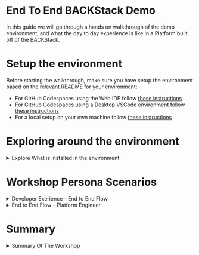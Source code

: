 # End To End BACKStack Demo

In this guide we will go through a hands on walkthrough of the demo environment, and what the day to day experience is like in a Platform built off of the BACKStack.

# Setup the environment
Before starting the walkthrough, make sure you have setup the environment based on the relevant README for your environment:
* For GitHub Codespaces using the Web IDE follow [these instructions](.devcontainer/WEB_BASED_CODESPACE.md)
* For GitHub Codespaces using a Desktop VSCode environment follow [these instructions](.devcontainer/DESKTOP_BASED_CODESPACE.md)
* For a local setup on your own machine follow [these instructions](./MANUAL_SETUP.md)
# Exploring around the environment
<details>
  <summary>Explore What is installed in the environment</summary>
Let's see what is currently deployed in our environment by running a few helm and kubectl commands:

# Explore What Is Installed
## Lets see what helm charts are installed
  
```bash
helm ls -A
```

As we can see we have a few Helm charts deployed in the environment:
1. Crossplane
2. Backstage
3. Kyverno

## Lets see what else we have installed
We also have some Applications installed via YAML manifests and not through helm:
  
1. ArgoCD
```bash
kubectl get all -n argocd
```
  
2. Cert Manager
```bash
kubectl get all -n cert-manager
```
  
3. Ingress NGINX
```bash
kubectl get all -n ingress-nginx
```

4. Metrics Server
```bash
kubectl get all -n kube-system  -l k8s-app=metrics-server
```

## Component Configurations Applied
We also have preconfigured in the environment some configurations for the environment. Let's explore what we have deployed for each of the components of the BACKStack.
  
  
<details>
  <summary>Backstage</summary>
  
For Backstage, all of the configurations have been applied within the Backstage container image used in this lab with the needed plugins installed, as well as there configuration, which is applied as a secret via the Helm Chart installed during the setup phase.
  
<details>
  <summary>Included Plugins</summary>
Let's go over a quick overview of these plugins and see what they provide and how we installed then.

### Kubernetes Ingestor 
Automatically create catalog entities from Kubernetes resources, with support for custom GVKs, Crossplane claims, and KRO resources. It also create GitOps friendly Software Templates for Crossplane Claims/Composites, CRDs, and KRO Instances.  

[Plugin Docs](../component-docs/backstage/plugin-docs/kubernetes-ingestor/overview.md)

### Crossplane Resources
The Crossplane plugins for Backstage provide a comprehensive solution for managing and visualizing Crossplane resources within your Backstage instance. These plugins enable teams to effectively monitor and control their cloud resources provisioned through Crossplane, with support for both Crossplane v1.x and v2.x APIs.  

[Plugin Docs](../component-docs/backstage/plugin-docs/crossplane/overview.md)

### Kyverno Policy Reports
The Kyverno plugins for Backstage provide comprehensive integration with Kyverno policy reports, enabling teams to monitor and manage their Kubernetes policy compliance directly within the Backstage interface.

[Plugin Docs](../component-docs/backstage/plugin-docs/kyverno/overview.md)

### TeraSky Scaffolder Utils Backend Plugin
The Scaffolder Backend Module TeraSky Utils plugin provides a collection of useful scaffolder actions for managing Kubernetes resources and Backstage entities. These actions enhance the template creation and management capabilities of Backstage.  

[Plugin Docs](../component-docs/backstage/plugin-docs/scaffolder-actions/overview.md)

### Entity Scaffolder Content Frontend Plugin
The Entity Scaffolder Content plugin for Backstage enables you to embed scaffolder templates directly within entity pages. This powerful feature allows you to contextualize templates based on the entity they're being accessed from, making template discovery and usage more intuitive.  

[Plugin Docs](../component-docs/backstage/plugin-docs/entity-scaffolder/overview.md)

### GitOps Manifest Updater Frontend Plugin
The GitOps Manifest Updater plugin provides a powerful form component for updating Kubernetes manifests in Git repositories. It dynamically generates forms based on OpenAPI schemas from Custom Resource Definitions (CRDs), making it easy to update manifest specifications while maintaining GitOps best practices.  

[Plugin Docs](../component-docs/backstage/plugin-docs/gitops-manifest-updater/overview.md)

### MCP Actions Backend Plugin
This plugin exposes Backstage actions as MCP (Model Context Protocol) tools, allowing AI clients to discover and invoke registered actions in your Backstage backend.  

[Plugin Docs](../component-docs/backstage/plugin-docs/mcp-actions/overview.md)

### Auth Frontend Plugin
This plugin is a new plugin in the main Backstage repo which is meant to work together with the MCP Actions backend plugin to enable dynamic client registration which allows for using the OIDC flow in your Backstage based MCP server.  

[Plugin Docs](../component-docs/backstage/plugin-docs/auth/overview.md)

### Scaffolder Regex Module Backend Plugin
This plugin provides Backstage template actions for RegExp. this allows you to do relavent parsing in software templates by performing regex based string replacements.  

[Plugin Docs](../component-docs/backstage/plugin-docs/regex-module/overview.md)

### GitHub Auth Backend Plugin
This module provides an GitHub auth provider implementation for @backstage/plugin-auth-backend.

[Plugin Docs](../component-docs/backstage/plugin-docs/github-auth/overview.md)
</details>
  
<details>
  <summary>Backstage Configuration</summary>
Let's take a look at the Configuration of the Backstage app in this environment:

### Configuration Structure

The application configuration is organized into several key sections, each controlling different aspects of the Backstage instance:

#### App Configuration

```yaml
app:
  title: Backstack Kubecon 2025 NA Demo
  baseUrl: http://localhost:3000
  packages: all
```

The app section defines the basic application settings:
- **title**: Display name for the Backstage instance
- **baseUrl**: The frontend application URL
- **packages**: Set to `all` to enable all packages by default from `packages/app/package.json`

##### Extension Configuration

The configuration customizes the UI by:
- Disabling default nav items (search, user-settings, catalog, scaffolder) as they're manually rendered in `packages/app/src/modules/nav/Sidebar.tsx`
- Disabling default entity cards (has-subcomponents, depends-on-components, depends-on-resources)
- Configuring the catalog index page to be the root path (`/`) instead of the default `/catalog`

##### Organization

```yaml
organization:
  name: Backstack
```

Defines the organization name that appears throughout the interface.

#### Backend Configuration

The backend section is the most comprehensive part of the configuration:

##### Authentication

```yaml
backend:
  auth:
    externalAccess:
      - type: static
        options:
          token: k9lPknGFOGEiHSVuxo1PxKZ+8EfKXBkz
          subject: mcp-clients
```

Configures static token authentication for external access, particularly for MCP clients. The token allows authorized clients to interact with the backend APIs without going through the standard OAuth flow.

##### Actions Registry

```yaml
backend:
  actions:
    pluginSources:
      - 'catalog'
      - 'crossplane'
      - 'kyverno'
```

Registers action sources from specific plugins, enabling those plugins to provide scaffolder actions and MCP tools.

##### Network Configuration

```yaml
backend:
  baseUrl: http://localhost:7007
  listen:
    port: 7007
  cors:
    origin: http://localhost:3000
    methods: [GET, HEAD, PATCH, POST, PUT, DELETE]
    credentials: true
```

Configures the backend server networking:
- **baseUrl**: Backend API endpoint
- **listen.port**: Port the backend listens on
- **cors**: Cross-Origin Resource Sharing settings for frontend-backend communication

##### Database

```yaml
backend:
  database:
    client: better-sqlite3
    connection: ':memory:'
```

Uses an in-memory SQLite database for development purposes. For production deployments, this should be replaced with a persistent database like PostgreSQL.

##### Security

```yaml
backend:
  csp:
    connect-src: ["'self'", 'http:', 'https:']
```

Content Security Policy configuration to control allowed connection sources.

##### Reading Configuration

```yaml
backend:
  reading:
    allow:
      - host: raw.githubusercontent.com
```

Configures which external hosts can be accessed when reading remote content, particularly for catalog entity definitions.

#### Integrations

```yaml
integrations:
  github:
    - host: github.com
      token: ${GITHUB_TOKEN}
```

Configures GitHub integration using an environment variable for the access token. This enables:
- Reading catalog entities from GitHub repositories
- Publishing scaffolder outputs to GitHub
- GitHub authentication

#### TechDocs

```yaml
techdocs:
  builder: 'local'
  generator:
    runIn: 'docker'
  publisher:
    type: 'local'
```

Configures the TechDocs feature for documentation generation:
- **builder**: Uses local building (alternative: external)
- **generator.runIn**: Runs the documentation generator in Docker containers
- **publisher.type**: Publishes documentation locally (alternatives: googleGcs, awsS3)

#### Authentication Providers

```yaml
auth:
  experimentalDynamicClientRegistration:
    enabled: true
  providers:
    guest: {}
    github:
      development:
        clientId: ${GITHUB_CLIENT_ID}
        clientSecret: ${GITHUB_CLIENT_SECRET}
        signIn:
          resolvers:
            - resolver: usernameMatchingUserEntityName
```

Configures authentication providers:
- **experimentalDynamicClientRegistration**: Enables OAuth2 dynamic client registration for MCP clients
- **guest**: Allows guest access without authentication
- **github**: GitHub OAuth authentication with username-based user entity resolution

#### Software Catalog

```yaml
catalog:
  import:
    entityFilename: catalog-info.yaml
    pullRequestBranchName: backstage-integration
  rules:
    - allow: [Component, System, API, Resource, Location]
```

The catalog configuration defines:
- **import**: Settings for importing entities via the Backstage web UI
- **rules**: Allowed entity kinds in the catalog

##### Catalog Locations

The configuration includes several catalog entity sources:
- **Local file entities**: `../../examples/entities.yaml` and `../../examples/org.yaml`
- **Local templates**: `../../examples/template/template.yaml`
- **Remote templates**: GitHub-hosted Terraform module template
- **Remote components**: GitHub-hosted component with AI rules

#### Permissions

```yaml
permission:
  enabled: false
```

Permissions system is currently disabled, allowing unrestricted access to all resources.

#### Kubernetes Ingestor

```yaml
kubernetesIngestor:
  mappings:
    namespaceModel: 'default'
    nameModel: 'name'
    titleModel: 'name'
    systemModel: 'namespace'
    referencesNamespaceModel: 'default'
```

The Kubernetes Ingestor plugin configuration controls how Kubernetes resources are ingested as catalog entities:

##### Component Ingestion

```yaml
kubernetesIngestor:
  components:
    enabled: true
    taskRunner:
      frequency: 10
      timeout: 600
    excludedNamespaces:
      - kube-public
      - kube-system
    customWorkloadTypes: []
    disableDefaultWorkloadTypes: true
    onlyIngestAnnotatedResources: false
```

Settings for ingesting Kubernetes workloads as components:
- **enabled**: Turns on component ingestion
- **taskRunner**: Runs ingestion every 10 seconds with a 10-minute timeout
- **excludedNamespaces**: System namespaces to skip
- **onlyIngestAnnotatedResources**: When false, ingests all resources (not just annotated ones)

##### Crossplane Integration

```yaml
kubernetesIngestor:
  crossplane:
    claims:
      ingestAllClaims: true
    xrds:
      convertDefaultValuesToPlaceholders: true
      enabled: true
      publishPhase:
        allowRepoSelection: false
        allowedTargets: ['github.com']
        target: github
        git:
          repoUrl: github.com?owner=${GITHUB_OWNER}&repo=${GITHUB_REPO}
          targetBranch: main
      taskRunner:
        frequency: 10
        timeout: 600
      ingestAllXRDs: true
```

Crossplane-specific ingestion settings:
- **claims.ingestAllClaims**: Automatically ingests all Crossplane claims
- **xrds**: Configuration for Crossplane XRD (Composite Resource Definition) ingestion and template generation
- **publishPhase**: Settings for publishing generated templates to GitHub

#### Crossplane Plugin

```yaml
crossplane:
  enablePermissions: false
```

Disables the Crossplane permission framework, allowing unrestricted access to Crossplane resources.

#### Kyverno Plugin

```yaml
kyverno:
  enablePermissions: false
```

Disables the Kyverno permission framework, allowing unrestricted access to policy reports.

#### Kubernetes Plugin

```yaml
kubernetes:
  frontend:
    podDelete:
      enabled: true
  serviceLocatorMethod:
    type: 'singleTenant'
  clusterLocatorMethods:
    - type: 'config'
      clusters:
        - name: demo-cluster
          authProvider: 'serviceAccount'
          skipTLSVerify: true
          url: ${KUBERNETES_URL}
          serviceAccountToken: ${KUBERNETES_SERVICE_ACCOUNT_TOKEN}
```

Configures Kubernetes integration:
- **frontend.podDelete**: Enables pod deletion from the UI
- **serviceLocatorMethod**: Uses single-tenant mode (all components use the same cluster)
- **clusterLocatorMethods**: Defines cluster connection using service account authentication

### Environment Variables

The configuration references several environment variables that must be set:

- `GITHUB_TOKEN`: GitHub personal access token for API access
- `GITHUB_CLIENT_ID`: OAuth app client ID for GitHub authentication
- `GITHUB_CLIENT_SECRET`: OAuth app client secret for GitHub authentication
- `GITHUB_OWNER`: GitHub organization/user for Crossplane template publishing
- `GITHUB_REPO`: GitHub repository for Crossplane template publishing
- `KUBERNETES_URL`: Kubernetes cluster API server URL
- `KUBERNETES_SERVICE_ACCOUNT_TOKEN`: Service account token for Kubernetes access

### Best Practices

1. **Never commit secrets**: Use environment variables for all sensitive data
2. **Use persistent database**: Replace in-memory database with PostgreSQL for production
3. **Enable permissions**: Once deployed, enable the permissions system for security
4. **Configure TLS**: Update URLs to use HTTPS in production
5. **Restrict CORS**: Limit CORS origins to specific domains in production
6. **Review proxy endpoints**: Ensure proxy endpoints are necessary and secure
7. **Rotate tokens**: Regularly rotate all authentication tokens
8. **Enable monitoring**: Add observability configuration for production deployments
</details>
</details>
  
<details>
  <summary>ArgoCD</summary>
In the demo app we have setup ArgoCD with an ApplicationSet which is used to sync resources to the Kubernetes Cluster from our Git Repo.

### ApplicationSet Configuration

The demo environment uses a Git file-based ApplicationSet generator to automatically create ArgoCD Applications based on the repository structure:

```yaml
apiVersion: argoproj.io/v1alpha1
kind: ApplicationSet
metadata:
  name: demo-cluster-files
  namespace: argocd
spec:
  goTemplate: true
  goTemplateOptions: ["missingkey=error"]
  generators:
    - git:
        repoURL: https://github.com/${GITHUB_OWNER}/${GITHUB_REPO}.git
        revision: main
        files:
          - path: demo-cluster/*/*/*.yaml
```

#### How it Works

The ApplicationSet uses a **Git file generator** with the following pattern: `demo-cluster/*/*/*.yaml`

This means it will discover any YAML file following the structure:
- `demo-cluster/<namespace>/<kind>/<filename>.yaml`

For example:
- `demo-cluster/default/App/my-app.yaml` → Creates an ArgoCD Application named `default-app-my-app`
- `demo-cluster/production/WebApp/frontend.yaml` → Creates an ArgoCD Application named `production-webapp-frontend`

#### Application Template

Each discovered file generates an ArgoCD Application with:

**Naming Convention:**
```
<namespace>-<kind>-<filename>
```
All converted to lowercase.

**Sync Policy:**
- **Automated**: Applications sync automatically when changes are detected
- **Prune**: Resources removed from Git are deleted from the cluster
- **SelfHeal**: Manual changes to resources are reverted to match Git
- **CreateNamespace**: Namespaces are created automatically if they don't exist

**Destination:**
- **Server**: `https://kubernetes.default.svc` (the local cluster)
- **Namespace**: Extracted from the directory structure (index.path.segments[1])

#### Benefits

1. **GitOps Native**: All resources in the `demo-cluster/` directory are automatically synced
2. **Self-Service**: Developers can create new applications by simply adding files to the repository
3. **Organized Structure**: Clear directory structure based on namespace and resource kind
4. **Automated Sync**: Changes to Git are automatically applied to the cluster
5. **Self-Healing**: Manual changes are automatically reverted to maintain Git as source of truth

#### Usage Example

To deploy a new Crossplane Claim through ArgoCD:

1. Create the directory structure: `demo-cluster/default/WebApp/`
2. Add your claim YAML: `demo-cluster/default/WebApp/my-webapp.yaml`
3. Commit and push to the `main` branch
4. ArgoCD automatically creates an Application named `default-webapp-my-webapp`
5. The WebApp claim is synced to the `default` namespace

You can view all auto-generated Applications with:

```bash
kubectl get applications -n argocd
```

And monitor their sync status with:

```bash
kubectl get applications -n argocd -o wide
```
</details>
<details>
  <summary>Crossplane</summary>

In the demo environment, Crossplane is configured as the platform abstraction layer that allows developers to provision infrastructure and application resources using Kubernetes-style APIs. The configuration includes functions, providers, XRDs (Composite Resource Definitions), and compositions.

### Crossplane Components

The Crossplane setup is organized into several directories:

#### 1. Functions (`01-functions/`)

Crossplane Functions enable pipeline-style composition with advanced templating capabilities:

**Go Templating Function:**
```yaml
apiVersion: pkg.crossplane.io/v1
kind: Function
metadata:
  name: crossplane-contrib-function-go-templating
spec:
  package: xpkg.crossplane.io/crossplane-contrib/function-go-templating:v0.11.0
```
Enables Go template-based resource generation in compositions.

**KCL Function:**
```yaml
apiVersion: pkg.crossplane.io/v1
kind: Function
metadata:
  name: crossplane-contrib-function-kcl
spec:
  package: xpkg.crossplane.io/crossplane-contrib/function-kcl:v0.11.5
```
Enables KCL (kcl-lang.io) for complex logic in compositions.

**Additional Functions:**
- **Patch & Transform Function**: For standard patching and transformation operations
- **Pythonic Function**: For Python-based composition logic

#### 2. Providers (`02-providers/`)

**Provider Kubernetes:**
```yaml
apiVersion: pkg.crossplane.io/v1
kind: Provider
metadata:
  name: crossplane-contrib-provider-kubernetes
spec:
  package: xpkg.crossplane.io/crossplane-contrib/provider-kubernetes:v1.0.0
  runtimeConfigRef:
    apiVersion: pkg.crossplane.io/v1beta1
    kind: DeploymentRuntimeConfig
    name: provider-kubernetes
```

This provider allows Crossplane to create and manage native Kubernetes resources, enabling:
- Creation of Deployments, Services, ConfigMaps, Secrets, etc.
- Full lifecycle management of Kubernetes resources
- Cross-namespace and cross-cluster resource provisioning

#### 3. Provider Configs (`03-provider-configs/`)

Provider configurations define how providers authenticate and connect to target systems. In this demo, the provider-kubernetes is configured to manage resources in the local cluster.

#### 4. XRDs - Composite Resource Definitions (`04-xrds/`)

The demo includes three platform APIs defined as XRDs:

**App (Namespaced):**
```yaml
apiVersion: apiextensions.crossplane.io/v2
kind: CompositeResourceDefinition
metadata:
  name: apps.example.crossplane.io
spec:
  scope: Namespaced
  group: example.crossplane.io
  names:
    kind: App
    plural: apps
```

A simple application abstraction that:
- Takes a container `image` as input
- Creates a Kubernetes Deployment and Service
- Exposes `replicas` and `address` in status

**ClusterApp (Cluster-Scoped):**
```yaml
apiVersion: apiextensions.crossplane.io/v2
kind: CompositeResourceDefinition
metadata:
  name: clusterapps.example.clustered.crossplane.io
spec:
  scope: Cluster
  group: example.clustered.crossplane.io
  names:
    kind: ClusterApp
    plural: clusterapps
```

Similar to App but cluster-scoped, allowing:
- Cross-namespace deployments
- Specification of target `namespace`
- Central management of applications

**WebApp (Namespaced):**
```yaml
apiVersion: apiextensions.crossplane.io/v2
kind: CompositeResourceDefinition
metadata:
  name: webapps.example.crossplane.io
spec:
  scope: Namespaced
  group: example.crossplane.io
  names:
    kind: WebApp
    plural: webapps
```

A more advanced abstraction for web applications that includes:
- **Scaling configuration**: autoscaling with min/max replicas
- **FQDN**: domain name for the application
- **Port**: exposed port for the service
- **Image**: container image to deploy

This creates a complete web application stack including:
- Deployment with HPA (Horizontal Pod Autoscaler)
- Service
- Ingress with the specified FQDN

#### 5. Compositions (`05-compositions/`)

Compositions define how to implement the XRDs using managed resources. Each XRD has one or more compositions that translate the high-level API into concrete Kubernetes resources using the provider-kubernetes.

For example, a WebApp composition might create:
- A Kubernetes Deployment
- A Kubernetes Service  
- A Kubernetes Ingress
- A HorizontalPodAutoscaler (if scaling is enabled)

#### 6. Examples (`06-examples/`)

Sample claims demonstrating how developers use the platform APIs:

**Basic App Example:**
```yaml
apiVersion: example.crossplane.io/v1
kind: App
metadata:
  namespace: default
  name: my-app
  annotations:
    terasky.backstage.io/links: |
      [
        {
          "url": "https://docs.upbound.io/",
          "title": "Upbound Docs",
          "icon": "dashboard"
        }
      ]
spec:
  image: nginx
```

**WebApp Example:**
```yaml
apiVersion: example.crossplane.io/v1
kind: WebApp
metadata:
  namespace: default
  name: my-web-app
spec:
  image: nginx
  scaling:
    enabled: true
    minReplicas: 2
    maxReplicas: 4
  fqdn: webapp.example.com
  port: 80
```

### Integration with Backstage

The Crossplane resources integrate with Backstage through:

1. **Automatic Ingestion**: The Kubernetes Ingestor plugin discovers Crossplane Claims and XRDs
2. **Template Generation**: XRDs are automatically converted to Backstage Software Templates
3. **Resource Visualization**: The Crossplane plugin displays claim status and managed resources
4. **Self-Service**: Developers can provision infrastructure through Backstage's UI

### Viewing Crossplane Resources

Check installed providers:
```bash
kubectl get providers
```

View XRDs:
```bash
kubectl get xrds
```

List all claims:
```bash
kubectl get apps,clusterapps,webapps -A
```

View composition revisions:
```bash
kubectl get compositionrevisions
```
</details>
<details>
  <summary>Kyverno</summary>

Kyverno is configured in the demo environment to enforce policies on platform resources. The policies are designed to work with the Crossplane XRDs and validate that resources meet organizational standards.

### Deployed Policies

#### 1. Require Autoscaling for WebApps

**Policy Name:** `require-autoscaling`  
**File:** `kyverno/require-autoscaling-webapps.yaml`

```yaml
apiVersion: kyverno.io/v1
kind: ClusterPolicy
metadata:
  annotations:
    policies.kyverno.io/category: Resources
    policies.kyverno.io/severity: high
  name: require-autoscaling
spec:
  admission: true
  background: true
  validationFailureAction: Audit
  rules:
  - match:
      any:
      - resources:
          kinds:
          - WebApp
    name: validate-autoscaling-enabled
    validate:
      pattern:
        spec:
          scaling:
            enabled: true
      message: autoscaling enablement is required in this environment for webapps
```

**Purpose:**
- Ensures all WebApp claims have autoscaling enabled
- Prevents deployment of non-scalable web applications
- Category: Resources | Severity: High

**Action:** Audit mode (reports violations but allows creation)

**Example Violation:**
```yaml
spec:
  scaling:
    enabled: false  # This would trigger a policy violation
```

#### 2. Unique Ingress Host

**Policy Name:** `unique-ingress-host`  
**File:** `kyverno/unique-ingress-host.yaml`

```yaml
apiVersion: kyverno.io/v1
kind: ClusterPolicy
metadata:
  name: unique-ingress-host
  annotations:
    policies.kyverno.io/category: Sample
    policies.kyverno.io/severity: medium
spec:
  validationFailureAction: Audit
  background: false
  rules:
  - name: check-single-host-create
    match:
      any:
      - resources:
          kinds:
          - WebApp
    context:
      - name: hosts
        apiCall:
          urlPath: "/apis/networking.k8s.io/v1/ingresses"
          jmesPath: "items[].spec.rules[].host"
    validate:
      message: "The Webapp FQDN must be unique."
      deny:
        conditions:
          all:
            - key: "{{ request.object.spec.fqdn }}"
              operator: AnyIn
              value: "{{ hosts }}"
```

**Purpose:**
- Prevents FQDN conflicts across WebApp resources
- Queries existing Ingresses via API call to check for duplicates
- Validates both CREATE and UPDATE operations
- Category: Sample | Severity: Medium

**How it Works:**
1. When a WebApp is created/updated, the policy queries all existing Ingress resources
2. Extracts all hostnames from existing Ingresses
3. Checks if the WebApp's FQDN is already in use
4. Denies the request if the FQDN is not unique

**Example Violation:**
```yaml
spec:
  fqdn: webapp.example.com  # Fails if this hostname is already used by another Ingress
```

#### 3. Deny NGINX Image

**Policy Name:** `deny-nginx-image`  
**File:** `kyverno/nginx-not-allowed-policy.yaml`

```yaml
apiVersion: kyverno.io/v1
kind: ClusterPolicy
metadata:
  annotations:
    policies.kyverno.io/category: Data
    policies.kyverno.io/severity: medium
  name: deny-nginx-image
spec:
  admission: true
  background: true
  validationFailureAction: Audit
  rules:
  - match:
      any:
      - resources:
          kinds:
          - App
          - ClusterApp
          - WebApp
    name: test-image
    validate:
      pattern:
        spec:
          image: "!nginx"
      message: nginx image not allowed
```

**Purpose:**
- Demonstrates image policy enforcement
- Prevents use of the `nginx` image across all application types
- Applies to App, ClusterApp, and WebApp kinds
- Category: Data | Severity: Medium

**Use Case:** Replace with organization-specific image policies such as:
- Requiring images from approved registries
- Enforcing image scanning requirements
- Mandating specific image tags (no `latest`)

**Example Violation:**
```yaml
spec:
  image: nginx  # This would trigger a policy violation
```

#### 4. Policy RBAC

**File:** `kyverno/policy-rbac.yaml`

```yaml
apiVersion: rbac.authorization.k8s.io/v1
kind: ClusterRole
metadata:
  name: kyverno:crontab:view
  labels:
    rbac.kyverno.io/aggregate-to-background-controller: "true"
    rbac.kyverno.io/aggregate-to-reports-controller: "true"
rules:
- apiGroups:
  - '*'
  resources:
  - '*'
  verbs:
  - get
  - list
  - watch
```

**Purpose:**
- Grants Kyverno's background and reports controllers read access to all resources
- Required for background scanning and policy report generation
- Enables Kyverno to validate existing resources, not just admission requests

### Policy Enforcement Mode

All policies are currently set to **Audit** mode (`validationFailureAction: Audit`), which means:
- ✅ Resources are allowed to be created even if they violate policies
- 📊 Policy violations are recorded in PolicyReports
- 🔍 Violations are visible in Backstage through the Kyverno plugin

**To enforce policies** (block violating resources), change:
```yaml
validationFailureAction: Enforce
```

### Integration with Backstage

The Kyverno policies integrate with Backstage through:

1. **Policy Reports**: The Kyverno plugin displays policy violations on entity pages
2. **Compliance Visibility**: Developers see which resources violate policies
3. **Remediation Guidance**: Policy messages provide clear guidance on how to fix violations

### Viewing Policy Reports

Check all policies:
```bash
kubectl get clusterpolicies
```

View policy reports:
```bash
kubectl get policyreports -A
```

Check violations for a specific namespace:
```bash
kubectl get policyreport -n default -o yaml
```

View cluster-wide policy report:
```bash
kubectl get clusterpolicyreport -o yaml
```

### Best Practices Demonstrated

1. **Progressive Enforcement**: Start with Audit mode, analyze violations, then enforce
2. **Clear Messages**: Policy violation messages explain what's wrong and how to fix it
3. **Layered Validation**: Multiple policies working together (scaling, uniqueness, image)
4. **Platform Integration**: Policies that understand platform abstractions (XRDs)
5. **API-Aware**: Policies that query cluster state to make informed decisions
</details>
</details>

# Workshop Persona Scenarios
<details>
  <summary>Developer Exerience - End to End Flow</summary>

## End to end flow - User Perspective

Let's go through what a day in the life of a developer looks like in the BACKStack ecosystem. This walkthrough demonstrates how developers interact with the platform to discover existing applications, create new ones, and remediate policy violations.

### Step 1: Logging into Backstage

When you first access Backstage, you'll see the login screen where you can authenticate using GitHub or continue as a guest user.

![Login Screen](../images/dev-flow/01-login-screen.png)

For this demo, we'll use **GitHub** login. In a production environment, you can use GitHub Auth or your organization's SSO provider like Okta, EntraID etc.

### Step 2: Exploring the Catalog

After logging in, you're presented with the **Software Catalog** - the central hub showing all components, systems, APIs, and resources in your organization.

![Catalog Overview](../images/dev-flow/02-catalog-overview.png)

The catalog displays:
- **Components**: Applications and services
- **Systems**: Groupings of related components
- **Resources**: Infrastructure resources (databases, message queues, etc.)
- **APIs**: Service interfaces
- **Templates**: Software templates for creating new projects

You can filter by type, owner, tags, and other metadata to quickly find what you're looking for.

### Step 3: Viewing an Existing Application

Let's click on an existing application to see its details. Select **my-app** from the catalog.

![App Overview](../images/dev-flow/03-my-app-overview.png)

The application overview page shows:
- **About**: Description, owner, system, and metadata
- **Links**: Quick access to related resources
- **Relations**: Dependencies and relationships to other entities
- **Tags**: Categorization and searchability

#### Identifying Policy Violations

Notice the warning indicator on the page - this app has Kyverno policy violations. You can see a quick glance at the error:

![Kyverno Error Quick Glance](../images/dev-flow/04-my-app-kyverno-error-quick-glance.png)

#### Viewing Policy Details

Click on the **Kyverno** tab to see detailed policy reports:

![Kyverno Error Dedicated Tab](../images/dev-flow/05-my-app-kyverno-error-dedicated-tab.png)

The Kyverno tab shows:
- **Policy name**: Which policy was violated
- **Severity**: High, Medium, or Low
- **Status**: Pass or Fail
- **Message**: Why the policy failed

For more details, click on the policy to open the **Policy Viewer**:

![Kyverno Error Policy Viewer](../images/dev-flow/06-my-app-kyverno-error-policy-viewer.png)

This shows:
- The complete policy definition
- Specific rules that failed
- Remediation guidance

In this case, the policy `deny-nginx-image` is failing because the app is using the `nginx` image, which is not allowed in this environment.

#### Viewing Crossplane Resources

Switch to the **Crossplane** tab to see the infrastructure resources provisioned for this application:

![Crossplane Resources View](../images/dev-flow/07-my-app-crossplane-resources-view.png)

This view shows:
- **Claim Status**: Whether the Crossplane claim is ready
- **Managed Resources**: All Kubernetes resources created by Crossplane
- **Sync Status**: Whether resources are in sync with the desired state

You can click on any resource to see its YAML definition:

![Crossplane Resources YAML](../images/dev-flow/08-my-app-crossplane-resources-view-yaml.png)

Or view its events to troubleshoot issues:

![Crossplane Resources Events](../images/dev-flow/09-my-app-crossplane-resources-view-events.png)

The **Graph View** provides a visual representation of resource relationships:

![Crossplane Resources Graph View](../images/dev-flow/10-my-app-crossplane-resources-graph-view.png)

This helps you understand how your high-level claim translates into actual Kubernetes resources (Deployments, Services, etc.).

### Step 4: Creating a New Application

Now let's create a new application using the Software Templates feature. Click on **Create** in the sidebar.

![Scaffolder](../images/dev-flow/11-scaffolder.png)

You'll see all available templates. These templates are generated automatically from Crossplane XRDs, ensuring that developers can automatically create resources that the platform supports.

#### Choosing a Template

Select the **App** template to create a new basic application.

#### Step 4.1: Application Metadata

First, provide basic metadata about your application:

![Create New App Metadata](../images/dev-flow/12-create-new-app-metadata.png)

Fields typically include:
- **Name**: Application name (must be Kubernetes-compatible)
- **Namespace**: Where to deploy the app
- **Owner**: Which team owns it

In this demo we will call the component **demo-app-01** and put it in the namespace **backstack-demo**.

#### Step 4.2: Application Specification

Next, configure the application-specific settings:

![Create New App Spec](../images/dev-flow/13-create-new-app-spec.png)

For a basic App, you'll specify:
- **Image**: Container image to deploy (e.g., `nginx`)
- Other app-specific parameters defined in the XRD

In this demo we will use the image **nginx**


#### Step 4.3: Crossplane Settings

Configure Crossplane-specific options:

![Create New App Crossplane Settings](../images/dev-flow/14-create-new-app-crossplane-settings.png)

This includes:
- **Composition Selection**: Which implementation to use

You can choose from available compositions:

![Composition Selector](../images/dev-flow/15-create-new-app-crossplane-settings-composition-selector.png)

Different compositions might offer:
- Different cloud providers (AWS, GCP, Azure)
- Different performance tiers (basic, standard, premium)
- Different architectural patterns (serverless, containerized, etc.)

In this demo we will use **app-pythonic** as the composition.


#### Step 4.4: GitOps Settings

Configure where and how to store the application manifest:

![GitOps Settings](../images/dev-flow/16-gitops-settings.png)

Settings include:
- **Push Manifest To GitOps Repository** - Enabled by default
- **Manifest Layout** - The strategy by which to place the manifest in the GitOps Repo
- **Target Clusters** - Which Clusters known to backstage we want to deploy or manifest to

In this demo we will use the **cluster-scoped** manifest layout and as we only have 1 cluster attached to backstage, we will select **demo-cluster**.

#### Step 4.5: Review Your Choices

Before creating the application, review all your selections:

![Review Choices](../images/dev-flow/17-new-app-review-choices.png)

This gives you a chance to:
- Verify all parameters are correct
- Go back to edit any section
- Understand what will be created

#### Step 4.6: Execution Summary

Click **Create** to execute the template. You'll see a real-time execution log:

![Execution Summary](../images/dev-flow/18-new-app-execution-summary.png)

The scaffolder will:
1. ✅ Generate the Crossplane claim YAML
2. ✅ Create a Git branch
3. ✅ Commit the manifest to the repository
4. ✅ Create a Pull Request

### Step 5: GitOps Workflow

After the scaffolder completes, a Pull Request is automatically created in your repository.

#### Viewing the Pull Request

Navigate to GitHub to review the PR:

![PR Summary](../images/dev-flow/19-pr-summary.png)

The PR includes:
- **Title**: Descriptive name of the change
- **Description**: Details about what's being added
- **Labels**: Automated tags for classification
- **Checks**: CI/CD validations (linting, security scans, etc.)

#### Reviewing Changed Files

Click on **Files Changed** to see what will be added:

![PR Files Changed](../images/dev-flow/20-pr-files-changed.png)

This shows:
- The exact YAML manifest that will be deployed
- The directory structure (following ArgoCD ApplicationSet pattern)

Example structure:
```
demo-cluster/
  └── default/
      └── App/
          └── my-new-app.yaml
```

#### Merging the Pull Request

After review and approval (if required), merge the PR:

![PR Merged](../images/dev-flow/21-pr-merged.png)

### Step 6: Automated Resource Creation

Once the PR is merged, the GitOps workflow automatically kicks in:

#### ArgoCD Detects the Change

ArgoCD's ApplicationSet detects the new file and creates an Application:

![App Auto Created](../images/dev-flow/22-app-auto-created.png)

You can verify this with:
```bash
kubectl get applications -n argocd
```

#### Crossplane Provisions Resources

The Crossplane composite is applied to the cluster, and Crossplane begins provisioning resources:

![Crossplane App Auto Created](../images/dev-flow/23-crossplane-app-auto-created.png)

You can check the composite status with:
```bash
kubectl get apps -n backstack-demo
```

#### Backstage Discovers the Application

The Kubernetes Ingestor plugin automatically discovers the new Crossplane composite and creates a Backstage catalog entity:

![App Auto Ingested](../images/dev-flow/24-app-auto-ingested.png)

Within seconds (configured as 10-second polling), your new application appears in the Backstage catalog with:
- Full metadata from the Crossplane composite
- Annotations and labels
- Relationships to other resources
- Integration with Kyverno and Crossplane plugins

### Step 7: Addressing Policy Violations

When you view the newly created app in Backstage, you might see policy violations:

![App Kyverno Details](../images/dev-flow/25-app-kyverno-details.png)

In this example:
- ❌ **deny-nginx-image**: The app is using the nginx image (not allowed)
- ❌ **require-autoscaling** (if it's a WebApp): Autoscaling is not enabled

Let's fix these violations using the **GitOps Manifest Updater** plugin.

### Step 8: Updating the Application Manifest

In this environment we have added a backstage plugin which provides a **GitOps Manifest Updater** feature that lets you modify manifests without manually editing YAML files.

#### Access the Entity Scaffolder

Go to the **Scaffolder Content** tab on the entity page:

![Entity Scaffolder](../images/dev-flow/26-entity-scaffolder.png)

This shows templates that are contextual to the current entity. Click on the **Update Kubernetes Manifest** template.

#### Select the Entity to Update

If prompted, confirm which entity you want to update:

![Update Manifest Entity Selection](../images/dev-flow/27-update-manifest-entity-selection.png)

#### Authenticate with GitHub

You'll need to authenticate with GitHub to update the manifest:

![GitHub Login](../images/dev-flow/28-github-login.png)

This uses OAuth to grant Backstage temporary access to your repositories.

#### Fill Out the Update Form

The GitOps Manifest Updater dynamically generates a form based on the Crossplane XRD's OpenAPI schema, and the current state stored in your GitOps repository:

![Update Form](../images/dev-flow/29-update-form.png)

You can for example:
- Change the container image from `nginx` to a compliant image

The form includes:
- **Type validation**: Ensures values match the schema
- **Required field indicators**: Shows what must be filled
- **Default values**: Pre-populated with current settings
- **Descriptions**: Help text from the XRD schema

In this demo we will change the image to **nginx:stable-alpine3.21-slim**


#### Review Your Changes

Before submitting, review what will be changed:

![Update Review](../images/dev-flow/30-update-review.png)

This shows:
- A diff of the changes
- Which fields are being modified

#### Execution Summary

Submit the update to create a PR:

![Update Summary](../images/dev-flow/31-update-summary.png)

The workflow:
1. ✅ Clones the repository
2. ✅ Creates a new branch
3. ✅ Updates the manifest YAML
4. ✅ Commits the changes
5. ✅ Creates a Pull Request

### Step 9: Merging the Update

Navigate to GitHub to review the update PR:

![PR Files Changed](../images/dev-flow/32-pr-files-changed.png)

After review, merge the PR. ArgoCD will detect the change and sync it to the cluster.

#### Manual Sync (Optional)

If you don't want to wait for the automatic sync interval, you can manually trigger a sync:

```bash
kubectl patch app backstack-demo-app-app -n argocd \
  --type merge \
  -p '{"operation":{"initiatedBy":{"username":"admin"},"sync":{"syncStrategy":{"hook":{"force":true}}}}}'
```

![Manually Sync App](../images/dev-flow/33-manually-sync-app-kubectl.png)

This can also be done via the ArgoCD CLI or UI (The UI does not work in web based codespaces) which can be setup using the [following guide](../../ARGOCD.md)

### Step 10: Verifying Policy Compliance

After ArgoCD syncs the updated manifest, Crossplane updates the running application. Kyverno automatically re-evaluates the policies.

Return to Backstage and refresh the entity page:

![Policy Now Passes](../images/dev-flow/34-policy-now-passes.png)

✅ **Success!** The policy violations are resolved:
- ✅ **deny-nginx-image**: Now using a non blocked image

The entity page now shows:
- All policies passing (green indicators)
- No warnings or errors
- Full compliance with organizational standards

### Summary: Developer Experience

This end-to-end flow demonstrates the complete developer experience in the BACKStack platform:

#### 🔍 **Discovery**
- Browse the software catalog to find existing applications
- Understand relationships between components, systems, and APIs
- View documentation and links to related resources

#### 🚀 **Creation**
- Use auto-generated templates based on platform capabilities
- Fill out forms instead of writing YAML
- Leverage GitOps workflows for all changes
- Automatic PR creation and reviews

#### 📊 **Observability**
- View Crossplane resource status and health
- See Kyverno policy compliance at a glance
- Access detailed resource information (YAML, events, logs)
- Visualize resource relationships with graph views

#### 🔧 **Remediation**
- Identify policy violations immediately
- Use dynamic forms to update manifests
- GitOps-based updates with full audit trail
- Automatic re-validation after changes

#### 🎯 **Benefits**
- **Self-Service**: Developers can provision infrastructure without platform team involvement
- **Safety**: Policies ensure compliance and best practices
- **Visibility**: Full transparency into resource status and health
- **Efficiency**: Automated workflows reduce manual toil
- **Consistency**: Templates ensure standardized deployments
- **Auditability**: All changes tracked through Git and PRs

This workflow exemplifies the **Platform Engineering** philosophy: providing developers with powerful, easy-to-use abstractions while maintaining organizational standards and operational best practices.
</details>


<details>
<summary>End to End Flow - Platform Engineer</summary>

## End to end flow - Platform Engineer Perspective
Now lets look at the Platform Engineers experience working on a platform based on the BACKStack.

The scenario we will be implementing in this workshop is:
1. Adding a new service offering to our end users
2. Updating a service offering already being used
3. Letting users know they need to make some changes and guiding them through the platform

### New Service Offering Workflow
In this demo we are going to create a new Crossplane XRD and Composition to support creating PostgreSQL clusters in our environments using the Cloud Native PostgreSQL operator

#### Deploying the CNPG Operator
The first step we must take is to install the operator

```bash
helm repo add cnpg https://cloudnative-pg.github.io/charts
helm upgrade --install cnpg \
  --namespace cnpg-system \
  --create-namespace \
  cnpg/cloudnative-pg \
  --wait
```

#### Defining Our New Service
Now that we have our operator installed we can create an XRD for our new service offering

```bash
mkdir crossplane/04-xrds/dbaas
touch crossplane/04-xrds/dbaas/xrd.yaml
```

We can now start by adding the initial Metadata and general configurations to the [new file](../../crossplane/04-xrds/dbaas/xrd.yaml)

```yaml
apiVersion: apiextensions.crossplane.io/v2
kind: CompositeResourceDefinition
metadata:
  name: databases.demo.kubecon2025na.io
spec:
  scope: Namespaced
  group: demo.kubecon2025na.io
  names:
    kind: Database
    plural: databases
```

As we can see we are defining a new **namespace scoped** XRD with the kind **Database** in the **demo.kubecon2025na.io** API Group.

Now we need to add the schema of our API we want our users to use

```yaml
  versions:
  - name: v1
    served: true
    referenceable: true
    schema:
     openAPIV3Schema:
        properties:
          spec:
            description: The OpenAPIV3Schema of this Composite Resource Definition.
            properties:
              storageGB:
                default: 1
                description: The desired storage capacity of the database, in Gigabytes.
                enum:
                - 1
                - 2
                - 5
                type: integer
              version:
                default: 17.1
                description: The desired version of the database.
                enum:
                - 17.1
                - 17.2
                type: number
              highAvailability:
                default: false
                description: Enable high availability.
                type: boolean
            type: object
        type: object
```

This API allows our users to only change specific elements of the cluster configuration that we have decided to allow them to configure:
- **Disk Size**
- **PostgreSQL Version**
- **High Availability**

Now let's implement the Composition:

```bash
mkdir crossplane/05-compositions/dbaas
touch crossplane/05-compositions/dbaas/cnpg-go-templating.yaml
```

We will first add the basic information in our [new file](../../crossplane/05-compositions/dbaas/cnpg-go-templating.yaml)
  
```yaml
apiVersion: apiextensions.crossplane.io/v1
kind: Composition
metadata:
  name: cnpg-demo
spec:
  compositeTypeRef:
    apiVersion: demo.kubecon2025na.io/v1
    kind: Database
  mode: Pipeline
```

Here we have defined that this composition will be called **cnpg-demo** and will be an implementation for the XRD we defined above. 

The next step is to implement the Composition pipeline logic. In this example we will use the **go-templating** function.

```yaml
  pipeline:
  - step: create-db
    functionRef:
      name: crossplane-contrib-function-go-templating
    input:
      apiVersion: gotemplating.fn.crossplane.io/v1beta1
      kind: GoTemplate
      source: Inline
      inline:
        template: |
          ---
          apiVersion: postgresql.cnpg.io/v1
          kind: Cluster
          metadata:
            name: {{ index .observed.composite.resource.metadata.name }}
            annotations:
              {{ setResourceNameAnnotation "database" }}
              {{ if eq (.observed.resources.database | getResourceCondition "Ready").Status "True" }}
              gotemplating.fn.crossplane.io/ready: "True"
              {{ end }}
          spec:
            {{- if .observed.composite.resource.spec.highAvailability }}
            instances: 3
            {{- else }}
            instances: 1
            {{- end }}
            imageName: ghcr.io/cloudnative-pg/postgresql:{{ .observed.composite.resource.spec.version }}
            storage:
              size: {{ .observed.composite.resource.spec.storageGB }}Gi
```

Now that we have our base XRD and Compositions created we need to apply them to the cluster:

```bash
kubectl apply -f crossplane/04-xrds/dbaas/xrd.yaml
kubectl apply -f crossplane/05-compositions/dbaas/cnpg-go-templating.yaml
```

One final thing we need to do, because we are not using a crossplane provider resource rather a CNPG Operator based resource, we need to give Crossplane permissions to manage these resources for us:

```bash
cat <<EOF | kubectl apply -f-
apiVersion: rbac.authorization.k8s.io/v1
kind: ClusterRole
metadata:
  name: cnpg:aggregate-to-crossplane
  labels:
    rbac.crossplane.io/aggregate-to-crossplane: "true"
rules:
- apiGroups:
  - postgresql.cnpg.io
  resources:
  - clusters
  verbs:
  - "*"
EOF
```

Now we can go to Backstage and we should see within a few seconds, the new Template available in our platform!

#### Creating A DB instance
Lets now look at this for a moment from the developers perspective of consuming the service.

We first will navigate to Backstage and click on **Create** in the sidebar, and then select the Database template.

![Scaffolder](../images/pe-flow/01-new-service-available.png)


##### Database Metadata

First, provide basic metadata about your application:

![Create New App Metadata](../images/pe-flow/02-metadata.png)

Fields typically include:
- **Name**: Database name (must be Kubernetes-compatible)
- **Namespace**: Where to deploy the app
- **Owner**: Which team owns it

In this demo we will call the component **db-test-01** and put it in the namespace **backstack-demo**.

##### Database Spec

Next, configure the database-specific settings:

![Create New DB Spec](../images/pe-flow/03-spec.png)

As we can see, the fields we have defined in our XRD including field types, enums, etc. are exposed here via the form.

In this demo we will use the storage size of **1**, we will **not** enable high availability, and we will choose **17.1** as the PostgreSQL version.


##### Crossplane Settings

Configure Crossplane-specific options:

![Create New DB Crossplane Settings](../images/pe-flow/04-crossplane.png)

##### GitOps Settings

Configure where and how to store the DB manifest:

![GitOps Settings](../images/pe-flow/05-gitops.png)

Settings include:
- **Push Manifest To GitOps Repository** - Enabled by default
- **Manifest Layout** - The strategy by which to place the manifest in the GitOps Repo
- **Target Clusters** - Which Clusters known to backstage we want to deploy or manifest to

In this demo we will use the **cluster-scoped** manifest layout and as we only have 1 cluster attached to backstage, we will select **demo-cluster**.

##### Review Your Choices

Before creating the db, review all your selections:

![Review Choices](../images/pe-flow/06-summary.png)

This gives you a chance to:
- Verify all parameters are correct
- Go back to edit any section
- Understand what will be created

##### Execution Summary

Click **Create** to execute the template. You'll see a real-time execution log:

![Execution Summary](../images/pe-flow/07-created.png)

The scaffolder will:
1. ✅ Generate the Crossplane composite YAML
2. ✅ Create a Git branch
3. ✅ Commit the manifest to the repository
4. ✅ Create a Pull Request

##### GitOps Workflow

After the scaffolder completes, a Pull Request is automatically created in your repository.

##### Viewing the Pull Request

Navigate to GitHub to review the PR.

The PR includes:
- **Title**: Descriptive name of the change
- **Description**: Details about what's being added
- **Labels**: Automated tags for classification
- **Checks**: CI/CD validations (linting, security scans, etc.)

##### Reviewing Changed Files

Click on **Files Changed** to see what will be added:

![PR Files Changed](../images/pe-flow/08-pr.png)

This shows:
- The exact YAML manifest that will be deployed
- The directory structure (following ArgoCD ApplicationSet pattern)

Example structure:
```
demo-cluster/
  └── default/
      └── Database/
          └── my-db.yaml
```

##### Merging the Pull Request

After review and approval (if required), merge the PR.

#### Automated Resource Creation
Once the PR is merged, the GitOps workflow automatically kicks in:

##### ArgoCD Detects the Change

ArgoCD's ApplicationSet detects the new file and creates an Application:

![DB Auto Created](../images/pe-flow/09-app-auto-created.png)

You can verify this with:
```bash
kubectl get applications -n argocd
```

#### Crossplane Provisions Resources

The Crossplane composite is applied to the cluster, and Crossplane begins provisioning resources:

![Crossplane DB Auto Created](../images/pe-flow/10-db-created.png)

You can check the composite status with:
```bash
kubectl get database -n backstack-demo
```

#### Backstage Discovers the Application

The Kubernetes Ingestor plugin automatically discovers the new Crossplane composite and creates a Backstage catalog entity:

![App Auto Ingested](../images/pe-flow/11-db-ingested.png)

Within seconds (configured as 10-second polling), your new DB appears in the Backstage catalog with:
- Full metadata from the Crossplane composite
- Annotations and labels
- Relationships to other resources
- Integration with Kyverno and Crossplane plugins


### Updating A Service Offering Workflow
Now that we have out Database offering in the platform and it is being consumed by our platform users, we need to handle Day-2 changes.

We have already seen in the Developer workflow how we can allow users to update an existing resource. but lets now see how we can evolve our APIs over time.

In this example we will be adding a new version for PostgreSQL, and we also want to deprecate the older versions.

#### Updating the supported versions
We can open the [XRD manifest](../../crossplane/04-xrds/dbaas/xrd.yaml) and change the enum values to include our new supported versions and also change the default version

In this example we will change the default version to **17.4** and also add **17.4** to the enum values
![XRD Changes](../images/pe-flow/12-xrd-change.png)

With the changes made in the manifest we can now apply this to our cluster
```bash
kubectl apply -f crossplane/04-xrds/dbaas/xrd.yaml
```

Now that the change has been applied to the cluster, we can go back to the Create tab in Backstage, and when we try to create a new Database instance, we can see that 17.3 is an option.
![New Version Available](../images/pe-flow/13-new-version-available.png)

#### Deprecating Old Versions
One of the common cases which is relevant for our demo, is deprecation of old DB versions, and needing users to upgrade to later versions.

Let's see how we can implement this in a simple and elegant manner using the BACKStack ecosystem.

For this we will utilize a Kyverno policy which we can create, which can be used to provide feedback to our end users.

Let's start by creating a new file for our policy:
```bash
touch kyverno/deprecate-old-psql-versions.yaml
```
Now we can start to implement the policy itself:

```yaml
apiVersion: kyverno.io/v1
kind: ClusterPolicy
metadata:
  annotations:
    policies.kyverno.io/category: Data
    policies.kyverno.io/severity: medium
    policies.kyverno.io/scored: "false"
  name: postgres-deprecations
spec:
  admission: true
  background: true
  validationFailureAction: Audit
```

Now that we have built the base of the policy, we need to add our relevant rules to deprecate the older versions which in this case are **17.1** and **17.2**.

Let's add these rules:
```yaml
  rules:
  - name: psql-17-1-deprecation
    match:
      any:
      - resources:
          kinds:
          - Database
    skipBackgroundRequests: true
    validate:
      message: version 17.1 is deprecated and will be removed on JAnuary 1st, 2026
      deny:
        conditions:
          all:
            - key: "{{ request.object.spec.version }}"
              operator: Equals
              value: 17.1
  - name: psql-17-2-deprecation
    match:
      any:
      - resources:
          kinds:
          - Database
    skipBackgroundRequests: true
    validate:
      message: version 17.2 is deprecated and will be removed on May 1st, 2026
      deny:
        conditions:
          all:
            - key: "{{ request.object.spec.version }}"
              operator: LessThanOrEquals
              value: 17.2
```

Now that we have our policy defined let's apply it to our cluster:

```bash
kubectl apply -f kyverno/deprecate-old-psql-versions.yaml
```

With this policy now applied to our cluster, we can go back to the Backstage UI and go to the software catalog and find our old Database instance to see what the UX from the Users perspective will be:

![Warning Of Deprecation](../images/pe-flow/14-policy-deprecation.png)

Now the user can see exactly what the issue is, and he can now when ready apply the update using the Scaffolder Content Tab:

![Entity Scaffolder](../images/pe-flow/15-entity-updater.png)

We can now select the **Update Kubernetes Manifest** Template:

![Update Template](../images/pe-flow/16-select-entity.png)

And with our entity pre-selected, we can now see the current state in the form:

![Current State](../images/pe-flow/17-current-settings.png)

And we can see that the new version is available in the dropdown and can be selected:

![New Version](../images/pe-flow/18-new-version-available.png)

Once we select the new version, we can review the changes:

![Review](../images/pe-flow/19-review.png)

And then when we are happy with the changes, we can run the template by clicking Create:

![Submit](../images/pe-flow/20-created.png)

We can then navigate to the GitOps repo, and we can approve the PR after checking the changed files:

![PR](../images/pe-flow/21-pr.png)

And finally to save time and not wait for reconciliation of ArgoCD we can manually trigger the sync of the application managing this Database resource

```bash
kubectl patch app backstack-demo-database-database -n argocd \
  --type merge \
  -p '{"operation":{"initiatedBy":{"username":"admin"},"sync":{"syncStrategy":{"hook":{"force":true}}}}}'
```

We can see that from the Kubernetes side the Database resource gets updated right away within a few seconds:

```bash
kubectl get database -n backstack-demo db-test-01 -o jsonpath='{.spec.version}'
```

And if we go back to the UI now in Backstage we can see that the Resource is updated in the UI and after about a minute the policy reevaluates, and the results now show 2 passing rules:

![Final State](../images/pe-flow/22-good-state.png)

### Summary: Platform Engineer Experience

This end-to-end flow demonstrates the platform engineer experience in the BACKStack platform, showing how to extend and evolve the platform over time:

#### 🏗️ **New Service Offerings**
- **Operator Installation**: Deploy required infrastructure operators (CNPG)
- **XRD Definition**: Create high-level APIs for platform capabilities
- **Composition Implementation**: Define how abstractions map to concrete resources
- **RBAC Configuration**: Grant necessary permissions for Crossplane to manage resources
- **Automatic Discovery**: New templates appear in Backstage within seconds

**Key Benefits:**
- Declarative API design with OpenAPI schemas
- Automatic form generation from XRD specifications
- Validation and enums enforce constraints at the API level
- No manual template creation required

#### 🔄 **Service Evolution**
- **Version Updates**: Add new supported versions to XRD enums
- **Default Changes**: Update default values as platform matures
- **Backward Compatibility**: Existing resources continue working
- **Immediate Availability**: Changes reflected in Backstage forms instantly

**Platform Capabilities:**
- Schema evolution without breaking existing consumers
- Type-safe updates through OpenAPI validation
- Centralized version management in XRD definitions
- GitOps-tracked infrastructure changes

#### 📢 **User Communication & Migration**
- **Policy-Based Notifications**: Use Kyverno policies to communicate deprecations and changes
- **Clear Messaging**: Policy messages explain what's changing and when
- **Guided Remediation**: Entity Scaffolder provides easy update path
- **Audit Mode**: Warn users without blocking existing workloads
- **Automatic Re-evaluation**: Policies check compliance after updates

**Communication Flow:**
1. Platform team updates XRD with new versions
2. Platform team creates Kyverno deprecation policy
3. Users see warnings in Backstage entity pages
4. Users can update via dynamic forms
5. Policy automatically clears after update

#### 🎯 **Platform Engineering Benefits**

##### **For Platform Engineers:**
- **Self-Service Enablement**: Users can consume services without ticket queues
- **Consistent Standards**: APIs enforce organizational best practices
- **Gradual Rollout**: Add features incrementally without big-bang migrations
- **Clear Contracts**: OpenAPI schemas document capabilities and constraints
- **Version Control**: All platform definitions tracked in Git
- **Automated Validation**: Policies prevent misconfigurations

##### **For End Users (Developers):**
- **Discoverability**: New services automatically appear in catalog
- **Easy Consumption**: Forms instead of YAML authoring
- **Clear Guidance**: Deprecation warnings with actionable steps
- **Safe Updates**: Preview changes before applying
- **Full History**: GitOps provides audit trail of all changes

##### **For the Organization:**
- **Faster Innovation**: New services rolled out in minutes, not weeks
- **Reduced Operational Burden**: Self-service reduces platform team load
- **Compliance**: Policies ensure adherence to standards
- **Agility**: Quick response to security updates and deprecations
- **Transparency**: Full visibility into platform capabilities and usage


#### 📊 **Metrics & Observability**

Platform engineers can track:
- **Time to Market**: How quickly new services are adopted
- **Self-Service Adoption**: Percentage of manual requests eliminated
- **Compliance Rate**: Policy adherence across the organization
- **Deprecation Progress**: Tracking migration to newer versions
- **Resource Utilization**: Understanding platform usage patterns

#### 🚀 **Platform Maturity Path**

The BACKStack approach supports platform maturity:

**Phase 1 - Foundation:**
- Deploy core stack (Backstage, Crossplane, ArgoCD, Kyverno)
- Create first simple abstractions (basic apps)
- Establish GitOps workflows

**Phase 2 - Expansion:**
- Add new service offerings (databases, message queues, caches)
- Introduce policies for governance
- Enable self-service for developers

**Phase 3 - Optimization:**
- Evolve APIs based on usage patterns
- Implement deprecation policies
- Add multi-cloud compositions

**Phase 4 - Scale:**
- Multi-team platform management
- Advanced policies and quotas
- Cost optimization and chargeback
</details>

# Summary
<details>
<summary>Summary Of The Workshop</summary>

## 🔧 **Technical Patterns Demonstrated**

### **1. Abstraction Layer Design**
```
User Intent (XRD) → Platform Logic (Composition) → Infrastructure (Resources)
```
- High-level APIs hide complexity
- Multiple compositions can implement same XRD
- Users choose implementation via composition selector

### **2. Schema-Driven Development**
- OpenAPI v3 schemas define APIs
- Automatic form generation from schemas
- Type validation and constraint enforcement
- Documentation embedded in schema

### **3. Policy as Code**
- Kyverno policies for governance
- Audit mode for non-blocking warnings
- Context-aware policies (API calls, variables)
- Version-specific rules and deprecations

### **4. GitOps Everything**
- Platform definitions in Git (XRDs, Compositions)
- User resources in Git (Claims)
- Policy definitions in Git (Kyverno)
- Change tracking and rollback capabilities

### **5. Event-Driven Automation**
- ArgoCD detects Git changes automatically
- Crossplane reconciles desired state
- Backstage ingests resources dynamically
- Kyverno evaluates policies continuously

## Key Takeaways

1. **Platform Engineering is Product Management**: Treat the platform as a product with users, features, and roadmap
2. **APIs are Contracts**: Well-designed abstractions reduce cognitive load and enable self-service
3. **Policies are Communication**: Use governance to guide, not just block
4. **Automation Reduces Toil**: GitOps and automatic discovery eliminate manual processes
5. **Evolution Over Revolution**: Incremental improvements with backward compatibility
6. **Developer Experience Matters**: Easy consumption drives platform adoption

## 🔮 **What's Next?**

After establishing the BACKStack foundation, platform engineers can:
- Add more providers
- Create higher-level abstractions (full application stacks)
- Implement cost tracking and quotas
- Add advanced networking and security policies
- Enable multi-cluster and multi-tenant deployments
- Integrate observability and monitoring solutions
- Build custom Backstage plugins for organization-specific needs

The BACKStack provides the foundation for a thriving internal platform that enables developers while maintaining organizational standards and operational excellence.
</details>
